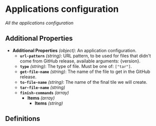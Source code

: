 # Applications configuration

_All the applications configuration_

## Additional Properties

- **Additional Properties** _(object)_: An application configuration.
  - **`url-pattern`** _(string)_: URL pattern, to be used for files that didn't come from GitHub release, available arguments: {version}.
  - **`type`** _(string)_: The type of file. Must be one of: `["tar"]`.
  - **`get-file-name`** _(string)_: The name of the file to get in the GitHub release.
  - **`to-file-name`** _(string)_: The name of the final tile we will create.
  - **`tar-file-name`** _(string)_
  - **`finish-commands`** _(array)_
    - **Items** _(array)_
      - **Items** _(string)_

## Definitions
